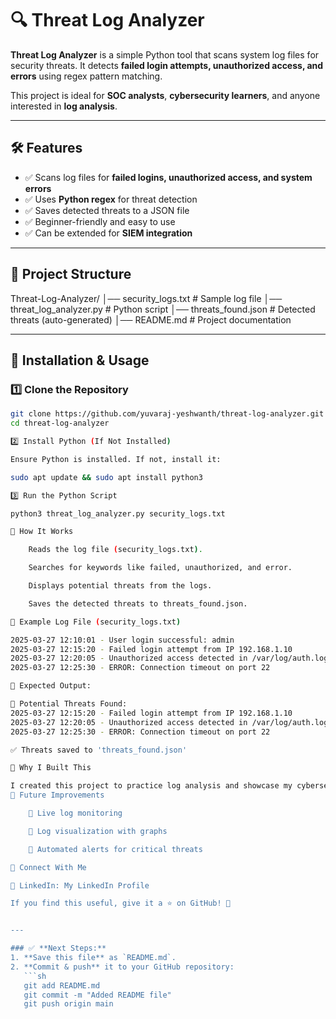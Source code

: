 # 🔍 Threat Log Analyzer

**Threat Log Analyzer** is a simple Python tool that scans system log files for security threats. It detects **failed login attempts, unauthorized access, and errors** using regex pattern matching.  

This project is ideal for **SOC analysts**, **cybersecurity learners**, and anyone interested in **log analysis**.  

---

## 🛠 Features
- ✅ Scans log files for **failed logins, unauthorized access, and system errors**  
- ✅ Uses **Python regex** for threat detection  
- ✅ Saves detected threats to a JSON file  
- ✅ Beginner-friendly and easy to use  
- ✅ Can be extended for **SIEM integration**  

---

## 📂 Project Structure

Threat-Log-Analyzer/ │── security_logs.txt # Sample log file │── threat_log_analyzer.py # Python script │── threats_found.json # Detected threats (auto-generated) │── README.md # Project documentation


---

## 🚀 Installation & Usage

### 1️⃣ Clone the Repository
```sh
git clone https://github.com/yuvaraj-yeshwanth/threat-log-analyzer.git
cd threat-log-analyzer

2️⃣ Install Python (If Not Installed)

Ensure Python is installed. If not, install it:

sudo apt update && sudo apt install python3

3️⃣ Run the Python Script

python3 threat_log_analyzer.py security_logs.txt

📝 How It Works

    Reads the log file (security_logs.txt).

    Searches for keywords like failed, unauthorized, and error.

    Displays potential threats from the logs.

    Saves the detected threats to threats_found.json.

📌 Example Log File (security_logs.txt)

2025-03-27 12:10:01 - User login successful: admin
2025-03-27 12:15:20 - Failed login attempt from IP 192.168.1.10
2025-03-27 12:20:05 - Unauthorized access detected in /var/log/auth.log
2025-03-27 12:25:30 - ERROR: Connection timeout on port 22

📌 Expected Output:

🚨 Potential Threats Found:
2025-03-27 12:15:20 - Failed login attempt from IP 192.168.1.10
2025-03-27 12:20:05 - Unauthorized access detected in /var/log/auth.log
2025-03-27 12:25:30 - ERROR: Connection timeout on port 22

✅ Threats saved to 'threats_found.json'

🎯 Why I Built This

I created this project to practice log analysis and showcase my cybersecurity skills. If you're new to SOC analysis, this project is a great way to start analyzing logs like a pro! 🚀
🚀 Future Improvements

    🔹 Live log monitoring

    🔹 Log visualization with graphs

    🔹 Automated alerts for critical threats

📢 Connect With Me

🔗 LinkedIn: My LinkedIn Profile

If you find this useful, give it a ⭐ on GitHub! 🚀


---

### ✅ **Next Steps:**
1. **Save this file** as `README.md`.  
2. **Commit & push** it to your GitHub repository:
   ```sh
   git add README.md
   git commit -m "Added README file"
   git push origin main
